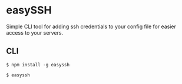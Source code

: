 # easySSH

Simple CLI tool for adding ssh credentials to your config file for easier access to your servers.

## CLI

```
$ npm install -g easyssh

$ easyssh
```